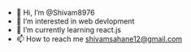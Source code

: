 - 👋 Hi, I’m @Shivam8976
- 👀 I’m interested in web devlopment
- 🌱 I’m currently learning react.js
- 📫 How to reach me shivamsahane12@gmail.com

<!---
Shivam8976/Shivam8976 is a ✨ special ✨ repository because its `README.md` (this file) appears on your GitHub profile.
You can click the Preview link to take a look at your changes.
--->
